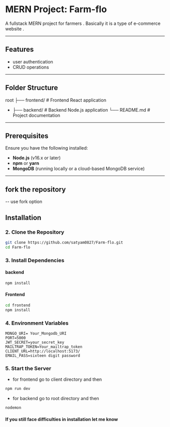 # MERN Project: Farm-flo

A fullstack MERN project for farmers . Basically it is a type of e-commerce website .

---

## Features

-  user authentication
-  CRUD operations

---

## Folder Structure
root ├── frontend/ # Frontend React application 
-  ├── backend/ # Backend Node.js application └── README.md # Project documentation


---

## Prerequisites

Ensure you have the following installed:

- **Node.js** (v16.x or later)
- **npm** or **yarn**
- **MongoDB** (running locally or a cloud-based MongoDB service)

---

##  fork the repository 
-- use fork option 

## Installation

### 2. Clone the Repository
```bash
git clone https://github.com/satyam0827/Farm-flo.git
cd Farm-flo
```

### 3. Install Dependencies

#### backend
```bash
npm install
```

#### Frontend
```bash
cd frontend
npm install
```

### 4. Environment Variables
```
MONGO_URI= Your_Mongodb_URI
PORT=5000
JWT_SECRET=your_secret_key
MAILTRAP_TOKEN=Your_mailtrap_token
CLIENT_URL=http://localhost:5173/
EMAIL_PASS=sixteen digit password
```

### 5. Start the Server
- for frontend go to client directory and then
```bash
npm run dev
```
- for backend go to root directory and then
```bash
nodemon
```

#### If you still face difficulties in installation let me know
  


